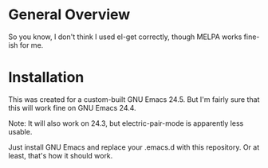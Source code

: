 # General Overview
So you know, I don't think I used el-get correctly, though MELPA works fine-ish for me.

# Installation
This was created for a custom-built GNU Emacs 24.5. But I'm fairly sure that this will work fine on GNU Emacs 24.4.

Note: It will also work on 24.3, but electric-pair-mode is apparently less usable.

Just install GNU Emacs and replace your .emacs.d with this repository. Or at least, that's how it should work.
